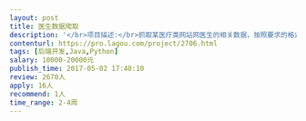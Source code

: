 ```yaml
---                
layout: post       
title: 医生数据爬取           
description: '</br>项目描述:</br>抓取某医疗类网站网医生的相关数据，按照要求的格式存储.</br></br>要求:</br>1. 使用java或者python进行爬取</br>2. 使用我方提供的服务器直接进行存储</br>3. 目标网站有IP限制策略，可根据需要购买代理服务器</br>4. 代码清晰易于维护</br>'     
contenturl: https://pro.lagou.com/project/2706.html      
tags: [后端开发,Java,Python]            
salary: 10000-20000元          
publish_time: 2017-05-02 17:40:10         
review: 2670人                   
apply: 16人                   
recommend: 1人                   
time_range: 2-4周              
---                 
```

